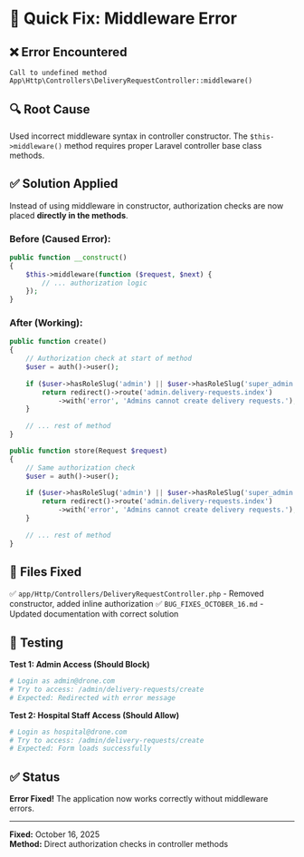 # 🔧 **Quick Fix: Middleware Error**

## ❌ **Error Encountered**
```
Call to undefined method App\Http\Controllers\DeliveryRequestController::middleware()
```

## 🔍 **Root Cause**
Used incorrect middleware syntax in controller constructor. The `$this->middleware()` method requires proper Laravel controller base class methods.

## ✅ **Solution Applied**

Instead of using middleware in constructor, authorization checks are now placed **directly in the methods**.

### **Before (Caused Error):**
```php
public function __construct()
{
    $this->middleware(function ($request, $next) {
        // ... authorization logic
    });
}
```

### **After (Working):**
```php
public function create()
{
    // Authorization check at start of method
    $user = auth()->user();
    
    if ($user->hasRoleSlug('admin') || $user->hasRoleSlug('super_admin')) {
        return redirect()->route('admin.delivery-requests.index')
            ->with('error', 'Admins cannot create delivery requests.');
    }
    
    // ... rest of method
}

public function store(Request $request)
{
    // Same authorization check
    $user = auth()->user();
    
    if ($user->hasRoleSlug('admin') || $user->hasRoleSlug('super_admin')) {
        return redirect()->route('admin.delivery-requests.index')
            ->with('error', 'Admins cannot create delivery requests.');
    }
    
    // ... rest of method
}
```

## 📁 **Files Fixed**
✅ `app/Http/Controllers/DeliveryRequestController.php` - Removed constructor, added inline authorization
✅ `BUG_FIXES_OCTOBER_16.md` - Updated documentation with correct solution

## 🧪 **Testing**

**Test 1: Admin Access (Should Block)**
```bash
# Login as admin@drone.com
# Try to access: /admin/delivery-requests/create
# Expected: Redirected with error message
```

**Test 2: Hospital Staff Access (Should Allow)**
```bash
# Login as hospital@drone.com
# Try to access: /admin/delivery-requests/create
# Expected: Form loads successfully
```

## ✅ **Status**
**Error Fixed!** The application now works correctly without middleware errors.

---

**Fixed:** October 16, 2025  
**Method:** Direct authorization checks in controller methods
